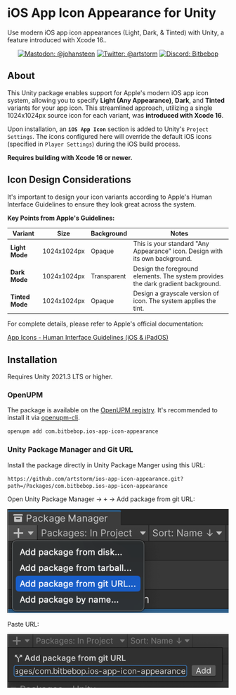 # iOS App Icon Appearance for Unity

Use modern iOS app icon appearances (Light, Dark, & Tinted) with Unity, a feature introduced with Xcode 16..

<p align="center">
    <!-- <a href="https://openupm.com/packages/ios-app-icon-appearance/"><img src="https://img.shields.io/npm/v/ios-app-icon-appearance?label=openupm&amp;registry_uri=https://package.openupm.com&labelColor=383f47" alt="openupm" /></a> -->
    <a href="https://mastodon.gamedev.place/@johansteen"><img src="https://img.shields.io/badge/mastodon-@johansteen-blue.svg?logo=mastodon&logoColor=ffffff&labelColor=383f47" alt="Mastodon: @johansteen" /></a>
    <a href="https://twitter.com/artstorm"><img src="https://img.shields.io/badge/twitter-@artstorm-blue.svg?logo=twitter&logoColor=ffffff&labelColor=383f47" alt="Twitter: @artstorm" /></a>
    <a href="https://discord.gg/WJn7w5WaU9"><img src="https://img.shields.io/badge/chat-discord-blue?logo=discord&logoColor=ffffff&labelColor=383f47" alt="Discord: Bitbebop" /></a>
</p>

## About

This Unity package enables support for Apple's modern iOS app icon system, allowing you to specify **Light (Any Appearance)**, **Dark**, and **Tinted** variants for your app icon. This streamlined approach, utilizing a single 1024x1024px source icon for each variant, was **introduced with Xcode 16**.

Upon installation, an **`iOS App Icon`** section is added to Unity's `Project Settings`. The icons configured here will override the default iOS icons (specified in `Player Settings`) during the iOS build process.

**Requires building with Xcode 16 or newer.**

## Icon Design Considerations

It's important to design your icon variants according to Apple's Human Interface Guidelines to ensure they look great across the system.

**Key Points from Apple's Guidelines:**

| Variant         | Size        | Background  | Notes                                                                             |
| --------------- | ----------- | ----------- | --------------------------------------------------------------------------------- |
| **Light Mode**  | 1024x1024px | Opaque      | This is your standard "Any Appearance" icon. Design with its own background.      |
| **Dark Mode**   | 1024x1024px | Transparent | Design the foreground elements. The system provides the dark gradient background. |
| **Tinted Mode** | 1024x1024px | Opaque      | Design a grayscale version of icon. The system applies the tint.                  |

For complete details, please refer to Apple's official documentation:

[App Icons - Human Interface Guidelines (iOS & iPadOS)](https://developer.apple.com/design/human-interface-guidelines/app-icons#iOS-iPadOS)

## Installation

Requires Unity 2021.3 LTS or higher.

### OpenUPM

The package is available on the [OpenUPM registry](https://openupm.com). It's recommended to install it via [openupm-cli](https://github.com/openupm/openupm-cli).

```sh
openupm add com.bitbebop.ios-app-icon-appearance
```

### Unity Package Manager and Git URL

Install the package directly in Unity Package Manger using this URL:

```
https://github.com/artstorm/ios-app-icon-appearance.git?path=/Packages/com.bitbebop.ios-app-icon-appearance
```

Open Unity Package Manager → <kbd>+</kbd> → Add package from git URL:

![Add package from git URL](https://raw.githubusercontent.com/artstorm/ios-app-icon-appearance/main/.github/readme/installation-git-1.png)

Paste URL:

![Paste git URL](https://raw.githubusercontent.com/artstorm/ios-app-icon-appearance/main/.github/readme/installation-git-2.png)
